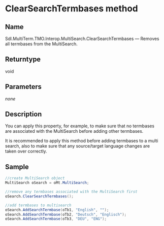 # ClearSearchTermbases method

## Name

Sdl.MultiTerm.TMO.Interop.MultiSearch.ClearSearchTermbases —          Removes all termbases from the MultiSearch.

## Returntype

void

## Parameters
*none*

## Description

You can apply this property, for example, to make sure that no termbases are associated with the MultiSearch before adding other termbases.

It is recommended to apply this method before adding termbases to a multi search, also to make sure that any source/target language changes are taken over correctly.

## Sample


```cs
//create MultiSearch object
MultiSearch oSearch = oMt.MultiSearch;

//remove any termbases associated with the MultiSearch first
oSearch.ClearSearchTermbases();

//add termbases to multisearch
oSearch.AddSearchTermbase(oTb1, "English", "");
oSearch.AddSearchTermbase(oTb2, "Deutsch", "Englisch");
oSearch.AddSearchTermbase(oTb3, "DEU", "ENG");
```

